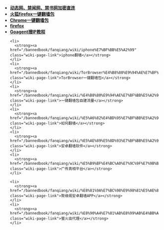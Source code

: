 <div class="boxed-group-inner wiki-auxiliary-content wiki-auxiliary-content-no-bg">
  <ul class="wiki-pages" data-filterable-for="wiki-pages-filter" data-filterable-type="substring">
    <li>
      <strong><a href="/bannedbook/fanqiang/wiki/jwproxy" class="wiki-page-link">动态网、禁闻网、禁书网加密直连</a></strong>
    </li>
 <li>
      <strong><a href="/bannedbook/fanqiang/wiki/%E7%81%AB%E7%8B%90firefox%E4%B8%80%E9%94%AE%E7%BF%BB%E5%A2%99%E5%8C%85" class="wiki-page-link">火狐firefox一键翻墙包</a></strong>
    </li>    
    <li>
      <strong><a href="/bannedbook/fanqiang/wiki/Chrome%E4%B8%80%E9%94%AE%E7%BF%BB%E5%A2%99%E5%8C%85" class="wiki-page-link">Chrome一键翻墙包</a></strong>
    </li>
    <li>
      <strong><a href="/bannedbook/fanqiang/wiki/firefox" class="wiki-page-link">firefox</a></strong>
    </li>
    <li>
      <strong><a href="/bannedbook/fanqiang/wiki/Goagent%E6%90%9CIP%E6%95%99%E7%A8%8B" class="wiki-page-link">Goagent搜IP教程</a></strong>
    </li>

    <li>
      <strong><a href="/bannedbook/fanqiang/wiki/iphone%E7%BF%BB%E5%A2%99" class="wiki-page-link">iphone翻墙</a></strong>
    </li>
    <li>
      <strong><a href="/bannedbook/fanqiang/wiki/TorBrowser%E4%B8%80%E9%94%AE%E7%BF%BB%E5%A2%99%E5%8C%85" class="wiki-page-link">TorBrowser一键翻墙包</a></strong>
    </li>
    <li>
      <strong><a href="/bannedbook/fanqiang/wiki/%E4%B8%80%E9%94%AE%E7%BF%BB%E5%A2%99%E5%8C%85%E8%87%AA%E5%BB%BA%E6%B5%81%E9%87%8F" class="wiki-page-link">一键翻墙包自建流量</a></strong>
    </li>
    <li>
      <strong><a href="/bannedbook/fanqiang/wiki/%E5%A6%82%E4%BD%95%E7%BF%BB%E5%A2%99" class="wiki-page-link">如何翻墙</a></strong>
    </li>
    <li>
      <strong><a href="/bannedbook/fanqiang/wiki/%E5%AE%89%E5%8D%93%E7%BF%BB%E5%A2%99%E8%BD%AF%E4%BB%B6" class="wiki-page-link">安卓翻墙软件</a></strong>
    </li>
    <li>
      <strong><a href="/bannedbook/fanqiang/wiki/%E5%B9%BF%E4%BC%A0%E7%9C%9F%E7%9B%B8%E5%B9%B3%E5%8F%B0" class="wiki-page-link">广传真相平台</a></strong>
    </li>
   
    <li>
      <strong><a href="/bannedbook/fanqiang/wiki/%E8%81%9A%E7%BC%98%E9%98%81%E5%AE%89%E5%8D%93%E7%BF%BB%E5%A2%99APP" class="wiki-page-link">聚缘阁安卓翻墙APP</a></strong>
    </li>
    <li>
      <strong><a href="/bannedbook/fanqiang/wiki/%E8%90%A4%E7%81%AB%E8%99%AB%E4%BB%A3%E7%90%86" class="wiki-page-link">萤火虫代理</a></strong>
    </li>
  </ul>
</div>